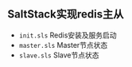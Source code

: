 ## SaltStack实现redis主从
- `init.sls` Redis安装及服务启动  
- `master.sls` Master节点状态  
- `slave.sls` Slave节点状态
